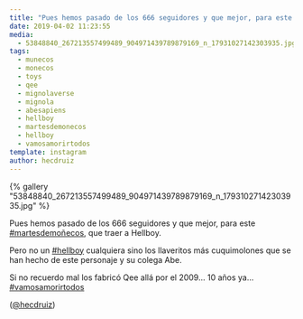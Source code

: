 ```yaml
---
title: "Pues hemos pasado de los 666 seguidores y que mejor, para este #martesdemoñecos, que traer a Hellboy"
date: 2019-04-02 11:23:55
media: 
  - 53848840_267213557499489_904971439789879169_n_17931027142303935.jpg
tags: 
  - munecos
  - monecos
  - toys
  - qee
  - mignolaverse
  - mignola
  - abesapiens
  - hellboy
  - martesdemonecos
  - hellboy
  - vamosamorirtodos
template: instagram
author: hecdruiz
---
```


{% gallery "53848840_267213557499489_904971439789879169_n_17931027142303935.jpg" %}

Pues hemos pasado de los 666 seguidores y que mejor, para este [#martesdemoñecos](/etiquetas/martesdemonecos), que traer a Hellboy.

Pero no un [#hellboy](/etiquetas/hellboy) cualquiera sino los llaveritos más cuquimolones que se han hecho de este personaje y su colega Abe.

Si no recuerdo mal los fabricó Qee allá por el 2009... 10 años ya... [#vamosamorirtodos](/etiquetas/vamosamorirtodos)

([@hecdruiz](https://instagram.com/hecdruiz))
